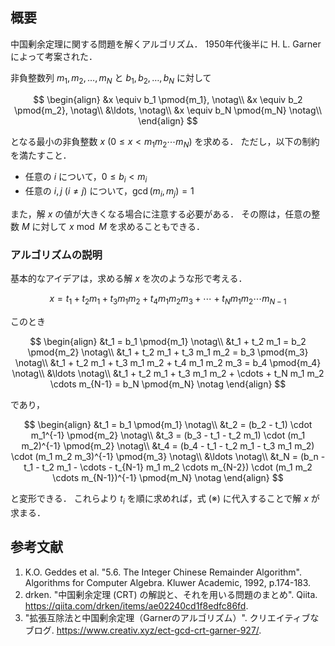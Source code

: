 ## 概要

中国剰余定理に関する問題を解くアルゴリズム．
1950年代後半に H. L. Garner によって考案された．

非負整数列 $m_1, m_2, \ldots, m_N$ と $b_1, b_2, \ldots, b_N$ に対して

$$
\begin{align}
&x \equiv b_1 \pmod{m_1}, \notag\\
&x \equiv b_2 \pmod{m_2}, \notag\\
&\ldots, \notag\\
&x \equiv b_N \pmod{m_N} \notag\\
\end{align}
$$

となる最小の非負整数 $x \ (0 \leq x < m_1 m_2 \cdots m_N)$ を求める．
ただし，以下の制約を満たすこと．

- 任意の $i$ について，$0 \leq b_i < m_i$
- 任意の $i, j \ (i \neq j)$ について，$\gcd(m_i, m_j) = 1$

また，解 $x$ の値が大きくなる場合に注意する必要がある．
その際は，任意の整数 $M$ に対して $x \bmod M$ を求めることもできる．


### アルゴリズムの説明

基本的なアイデアは，求める解 $x$ を次のような形で考える．

$$
x = t_1 + t_2 m_1 + t_3 m_1 m_2 + t_4 m_1 m_2 m_3 + \cdots + t_N m_1 m_2 \cdots m_{N-1} \tag{※}
$$

このとき

$$
\begin{align}
&t_1 = b_1 \pmod{m_1} \notag\\
&t_1 + t_2 m_1 = b_2 \pmod{m_2} \notag\\
&t_1 + t_2 m_1 + t_3 m_1 m_2 = b_3 \pmod{m_3} \notag\\
&t_1 + t_2 m_1 + t_3 m_1 m_2 + t_4 m_1 m_2 m_3 = b_4 \pmod{m_4} \notag\\
&\ldots \notag\\
&t_1 + t_2 m_1 + t_3 m_1 m_2 + \cdots + t_N m_1 m_2 \cdots m_{N-1} = b_N \pmod{m_N} \notag
\end{align}
$$

であり，

$$
\begin{align}
&t_1 = b_1 \pmod{m_1} \notag\\
&t_2 = (b_2 - t_1) \cdot m_1^{-1} \pmod{m_2} \notag\\
&t_3 = (b_3 - t_1 - t_2 m_1) \cdot (m_1 m_2)^{-1} \pmod{m_2} \notag\\
&t_4 = (b_4 - t_1 - t_2 m_1 - t_3 m_1 m_2) \cdot (m_1 m_2 m_3)^{-1} \pmod{m_3} \notag\\
&\ldots \notag\\
&t_N = (b_n - t_1 - t_2 m_1 - \cdots - t_{N-1} m_1 m_2 \cdots m_{N-2}) \cdot (m_1 m_2 \cdots m_{N-1})^{-1} \pmod{m_N} \notag
\end{align}
$$

と変形できる．
これらより $t_i$ を順に求めれば，式 (※) に代入することで解 $x$ が求まる．


## 参考文献

1. K.O. Geddes et al. "5.6. The Integer Chinese Remainder Algorithm". Algorithms for Computer Algebra. Kluwer Academic, 1992, p.174-183.
1. drken. "中国剰余定理 (CRT) の解説と、それを用いる問題のまとめ". Qiita. <https://qiita.com/drken/items/ae02240cd1f8edfc86fd>.
1. "拡張互除法と中国剰余定理（Garnerのアルゴリズム）". クリエイティブなブログ. <https://www.creativ.xyz/ect-gcd-crt-garner-927/>.
